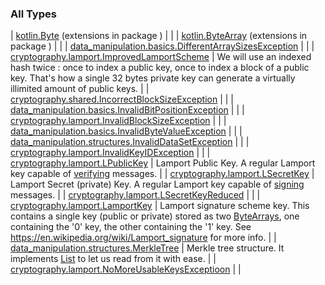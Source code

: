 

### All Types

| [kotlin.Byte](../kotlin.-byte/index.md) (extensions in package ) |  |
| [kotlin.ByteArray](../kotlin.-byte-array/index.md) (extensions in package ) |  |
| [data_manipulation.basics.DifferentArraySizesException](../data_manipulation.basics/-different-array-sizes-exception/index.md) |  |
| [cryptography.lamport.ImprovedLamportScheme](../cryptography.lamport/-improved-lamport-scheme/index.md) | We will use an indexed hash twice : once to index a public key, once to index a block of a public key.
That's how a single 32 bytes private key can generate a virtually illimited amount of public keys. |
| [cryptography.shared.IncorrectBlockSizeException](../cryptography.shared/-incorrect-block-size-exception/index.md) |  |
| [data_manipulation.basics.InvalidBitPositionException](../data_manipulation.basics/-invalid-bit-position-exception/index.md) |  |
| [cryptography.lamport.InvalidBlockSizeException](../cryptography.lamport/-invalid-block-size-exception/index.md) |  |
| [data_manipulation.basics.InvalidByteValueException](../data_manipulation.basics/-invalid-byte-value-exception/index.md) |  |
| [data_manipulation.structures.InvalidDataSetException](../data_manipulation.structures/-invalid-data-set-exception/index.md) |  |
| [cryptography.lamport.InvalidKeyIDException](../cryptography.lamport/-invalid-key-i-d-exception/index.md) |  |
| [cryptography.lamport.LPublicKey](../cryptography.lamport/-l-public-key/index.md) | Lamport Public Key. A regular Lamport key capable of [verifying](../cryptography.lamport/-l-public-key/verify.md) messages. |
| [cryptography.lamport.LSecretKey](../cryptography.lamport/-l-secret-key/index.md) | Lamport Secret (private) Key. A regular Lamport key capable of [signing](../cryptography.lamport/-l-secret-key/sign.md) messages. |
| [cryptography.lamport.LSecretKeyReduced](../cryptography.lamport/-l-secret-key-reduced/index.md) |  |
| [cryptography.lamport.LamportKey](../cryptography.lamport/-lamport-key/index.md) | Lamport signature scheme key. This contains a single key (public or private) stored as two [ByteArrays](#), one containing the '0' key, the other containing the '1' key. See https://en.wikipedia.org/wiki/Lamport_signature for more info. |
| [data_manipulation.structures.MerkleTree](../data_manipulation.structures/-merkle-tree/index.md) | Merkle tree structure. It implements [List](#) to let us read from it with ease. |
| [cryptography.lamport.NoMoreUsableKeysExceptioon](../cryptography.lamport/-no-more-usable-keys-exceptioon/index.md) |  |

